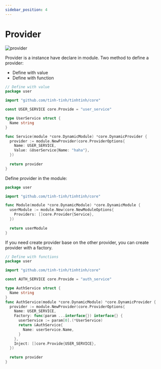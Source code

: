 ```yaml
---
sidebar_position: 4
---
```


# Provider 

![provider](./img/provider.avif)

Provider is a instance have declare in module. Two method to define a provider:

- Define with value 
- Define with function

```go
// Define with value
package user

import "github.com/tinh-tinh/tinhtinh/core"

const USER_SERVICE core.Provide = "user_service"

type UserService struct {
  Name string
}

func Service(module *core.DynamicModule) *core.DynamicProvider {
  provider := module.NewProvider(core.ProviderOptions{
    Name: USER_SERVICE,
    Value: &UserService{Name: "haha"},
  })
  
  return provider
}
```

Define provider in the module:

```go
package user

import "github.com/tinh-tinh/tinhtinh/core"

func Module(module *core.DynamicModule) *core.DynamicModule {
  userModule := module.New(core.NewModuleOptions{
    Providers: []core.Provider{Service},
  })
  
  return userModule
}
```

If you need create provider base on the other provider, you can create provider with a factory.

```go
// Define with functions
package user

import "github.com/tinh-tinh/tinhtinh/core"

const AUTH_SERVICE core.Provide = "auth_service"

type AuthService struct {
  Name string
}
func AuthService(module *core.DynamicModule) *core.DynamicProvider {
  provider := module.NewProvider(core.ProviderOptions{
    Name: USER_SERVICE,
    Factory: func(param ...interface{}) interface{} {
      userService := param[0].(*UserService)
      return &AuthService{
        Name: userService.Name,
      }
    },
    Inject: []core.Provide{USER_SERVICE},
  })
  
  return provider
}
```